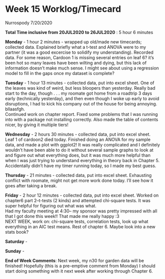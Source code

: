 Week 15 Worklog/Timecard
================
Nurrospody
7/20/2020

**Total Time inclusive from 20JUL2020 to 26JUL2020** : 5 hour 6 minutes

**Monday** - 1 hour 2 minutes - wrapped up old/made new timecards;
collected data. Explained briefly what a t-test and ANOVA were to my
partner (it was a good excercise to solidify my understanding). Recorded
data. For some reason, Cardoon 1 is missing several entries on leaf 6?
it’s been hot so many leaves have been wilting and dying, but this lack
of information doesn’t make much sense. I might see about using a
regression model to fill in the gaps once my dataset is complete?

**Tuesday** - 1 hour 13 minutes - collected data, put into excel sheet.
One of the leaves was kind of weird, but less bloopers than yesterday.
Really bad start to the day, though . . . my roomate got home from a
roadtrip 3 days early (technically yesterday), and then even though I
woke up early to avoid disruptions, I had to kick his company out of the
house for being annoying. bllaasfgh.  
Continued work on chapter report. Fixed some problems that I was running
into with a package not installing correctly. Also made the table of
contents nicer, by giving it multiple tiers\!

**Wednesday** - 2 hours 30 minutes - collected data, put into excel
sheet. Leaf 1 of cardoon2 died today. Finished doing an ANOVA for my
sample data, and made a plot with ggplot2\! It was really complicated
and I definitely wouldn’t have been able to do it without several sample
graphs to look at and figure out what everything does, but it was much
more helpful than when I was just trying to understand everything in
theory back in Chapter 5. Accidentally didn’t have my timer running
today, so I made my best guess.

**Thursday** - 21 minutes - collected data, put into excel sheet.
Exhausting conflict with roomate, might not get more work done today.
I’ll see how it goes after taking a break.

**Friday** - 2 hour 12 minutes - collected data, put into excel sheet.
Worked on chapter6 part 2–t-tests (2 kinds) and attempted chi-square
tests. It was super helpful for figuring out what was what.  
Had my faculty meeting at 4:30– my sponsor was pretty impressed with all
that I got done this week\!\! That made me really happy :3  
NEXT WEEK, work on: chi-square tests, correlation tests, look up what
everything in an AIC test means. Rest of chapter 6. Maybe look into a
new stats book?

**Saturday** -

**Sunday** -

**End of Week Comments**: Next week, my n30 for garden data will be
finished\! Hopefully (this is a pre-emptive comment from Monday) I
should start doing something with it next week after working through
Chapter 6.
